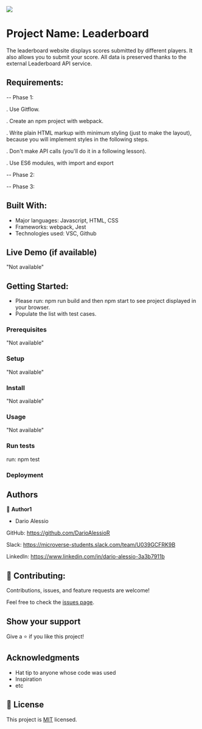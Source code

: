 ![](https://img.shields.io/badge/Microverse-blueviolet)

# Project Name: Leaderboard

The leaderboard website displays scores submitted by different players. It also allows you to submit your score. All data is preserved thanks to the external Leaderboard API service.

## Requirements:

-- Phase 1:

. Use Gitflow.

. Create an npm project with webpack.

. Write plain HTML markup with minimum styling (just to make the layout), because you will implement styles in the following steps.

. Don't make API calls (you'll do it in a following lesson).

. Use ES6 modules, with import and export


-- Phase 2:



-- Phase 3:


## Built With:

- Major languages: Javascript, HTML, CSS
- Frameworks: webpack, Jest
- Technologies used: VSC, Github

## Live Demo (if available)

"Not available"

## Getting Started:

- Please run: npm run build and then npm start to see project displayed in your browser.
- Populate the list with test cases.

### Prerequisites

"Not available"

### Setup

"Not available"

### Install

"Not available"

### Usage

"Not available"

### Run tests

run: npm test

### Deployment



## Authors

👤 **Author1**

- Dario Alessio

GitHub: https://github.com/DarioAlessioR

Slack: https://microverse-students.slack.com/team/U039GCFRK9B

LinkedIn: https://www.linkedin.com/in/dario-alessio-3a3b7911b


## 🤝 Contributing:

Contributions, issues, and feature requests are welcome!

Feel free to check the [issues page](../../issues/).

## Show your support

Give a ⭐️ if you like this project!

## Acknowledgments

- Hat tip to anyone whose code was used
- Inspiration
- etc

## 📝 License

This project is [MIT](./MIT.md) licensed.
